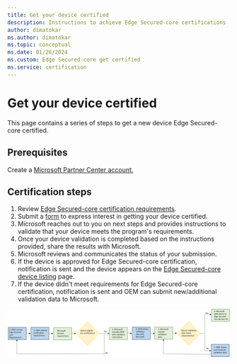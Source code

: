 ```yaml
---
title: Get your device certified
description: Instructions to achieve Edge Secured-core certifications
author: dimatokar
ms.author: dimatokar
ms.topic: conceptual 
ms.date: 01/26/2024
ms.custom: Edge Secured-core get certified
ms.service: certification
---
```


# Get your device certified
This page contains a series of steps to get a new device Edge Secured-core certified.

## Prerequisites
Create a [Microsoft Partner Center account.](https://partner.microsoft.com/dashboard/account/exp/enrollment/welcome?cloudInstance=Global&accountProgram=Reseller)

## Certification steps
1. Review [Edge Secured-core certification requirements](program-requirements-edge-secured-core.md).
2. Submit a [form](https://forms.office.com/r/HSAtk0Ghru) to express interest in getting your device certified.
3. Microsoft reaches out to you on next steps and provides instructions to validate that your device meets the program's requirements.
4. Once your device validation is completed based on the instructions provided,  share the results with Microsoft.
5. Microsoft reviews and communicates the status of your submission.
6. If the device is approved for Edge Secured-core certification, notification is sent and the device appears on the [Edge Secured-core device listing](edge-secured-core-devices.md) page.
7. If the device didn't meet requirements for Edge Secured-core certification, notification is sent and OEM can submit new/additional validation data to Microsoft. 


![Certification flowchart](./media/images/Certificationflowchart.png)
